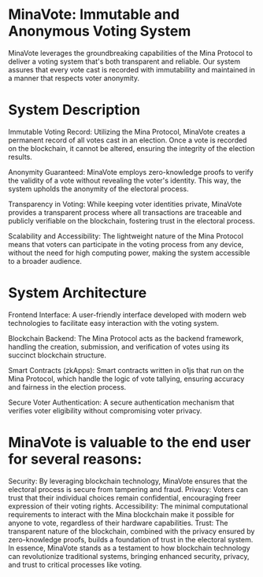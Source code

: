 # MinaVote: Immutable and Anonymous Voting System

MinaVote leverages the groundbreaking capabilities of the Mina Protocol to deliver a voting system that's both transparent and reliable. Our system assures that every vote cast is recorded with immutability and maintained in a manner that respects voter anonymity.

# System Description
Immutable Voting Record: Utilizing the Mina Protocol, MinaVote creates a permanent record of all votes cast in an election. Once a vote is recorded on the blockchain, it cannot be altered, ensuring the integrity of the election results.

Anonymity Guaranteed: MinaVote employs zero-knowledge proofs to verify the validity of a vote without revealing the voter's identity. This way, the system upholds the anonymity of the electoral process.

Transparency in Voting: While keeping voter identities private, MinaVote provides a transparent process where all transactions are traceable and publicly verifiable on the blockchain, fostering trust in the electoral process.

Scalability and Accessibility: The lightweight nature of the Mina Protocol means that voters can participate in the voting process from any device, without the need for high computing power, making the system accessible to a broader audience.

# System Architecture
Frontend Interface: A user-friendly interface developed with modern web technologies to facilitate easy interaction with the voting system.

Blockchain Backend: The Mina Protocol acts as the backend framework, handling the creation, submission, and verification of votes using its succinct blockchain structure.

Smart Contracts (zkApps): Smart contracts written in o1js that run on the Mina Protocol, which handle the logic of vote tallying, ensuring accuracy and fairness in the election process.

Secure Voter Authentication: A secure authentication mechanism that verifies voter eligibility without compromising voter privacy.

# MinaVote is valuable to the end user for several reasons:

Security: By leveraging blockchain technology, MinaVote ensures that the electoral process is secure from tampering and fraud.
Privacy: Voters can trust that their individual choices remain confidential, encouraging freer expression of their voting rights.
Accessibility: The minimal computational requirements to interact with the Mina blockchain make it possible for anyone to vote, regardless of their hardware capabilities.
Trust: The transparent nature of the blockchain, combined with the privacy ensured by zero-knowledge proofs, builds a foundation of trust in the electoral system.
In essence, MinaVote stands as a testament to how blockchain technology can revolutionize traditional systems, bringing enhanced security, privacy, and trust to critical processes like voting.
